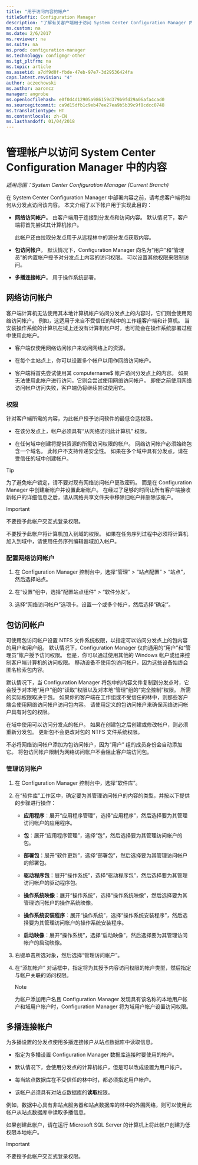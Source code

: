 ```yaml
---
title: "用于访问内容的帐户"
titleSuffix: Configuration Manager
description: "了解有关客户端用于访问 System Center Configuration Manager 内容的帐户的信息。"
ms.custom: na
ms.date: 2/6/2017
ms.reviewer: na
ms.suite: na
ms.prod: configuration-manager
ms.technology: configmgr-other
ms.tgt_pltfrm: na
ms.topic: article
ms.assetid: a7df9d0f-fbde-47eb-97e7-3d29536424fa
caps.latest.revision: "4"
author: aczechowski
ms.author: aaroncz
manager: angrobe
ms.openlocfilehash: e0f0d4d12905a986159d379b9fd29a06afa4cad0
ms.sourcegitcommit: ca9d15dfb1c9eb47ee27ea9b5b39c9f8cdcc0748
ms.translationtype: HT
ms.contentlocale: zh-CN
ms.lasthandoff: 01/04/2018
---
```

# <a name="manage-accounts-to-access-content-in-system-center-configuration-manager"></a>管理帐户以访问 System Center Configuration Manager 中的内容

*适用范围：System Center Configuration Manager (Current Branch)*

在 System Center Configuration Manager 中部署内容之前，请考虑客户端将如何从分发点访问该内容。 本文介绍了以下帐户用于实现此目的：

-   **网络访问帐户**。 由客户端用于连接到分发点和访问内容。 默认情况下，客户端将首先尝试其计算机帐户。

     此帐户还由拉取分发点用于从远程林中的源分发点获取内容。  

-   **包访问帐户**。 默认情况下，Configuration Manager 向名为“用户”和“管理员”的内置帐户授予对分发点上内容的访问权限。 可以设置其他权限来限制访问。  

-   **多播连接帐户**。 用于操作系统部署。  

##  <a name="bkmk_NAA"></a>网络访问帐户  
 客户端计算机无法使用其本地计算机帐户访问分发点上的内容时，它们则会使用网络访问帐户。 例如，这适用于来自不受信任的域中的工作组客户端和计算机。 当安装操作系统的计算机在域上还没有计算机帐户时，也可能会在操作系统部署过程中使用此帐户。  

-   客户端仅使用网络访问帐户来访问网络上的资源。  

-   在每个主站点上，你可以设置多个帐户以用作网络访问帐户。  

-   客户端将首先尝试使用其 computername$ 帐户访问分发点上的内容。 如果无法使用此帐户进行访问，它则会尝试使用网络访问帐户。 即使之前使用网络访问帐户访问失败，客户端仍将继续尝试使用它。  

### <a name="permissions"></a>权限
针对客户端所需的内容，为此帐户授予访问软件的最低合适权限。  

-   在该分发点上，帐户必须具有“从网络访问此计算机”  权限。  

-   在任何域中创建将提供资源的所需访问权限的帐户。 网络访问帐户必须始终包含一个域名。 此帐户不支持传递安全性。 如果在多个域中具有分发点，请在受信任的域中创建帐户。  

> [!TIP]  
>  为了避免帐户锁定，请不要对现有网络访问帐户更改密码。 而是在 Configuration Manager 中创建新帐户并设置此新帐户。 在经过了足够的时间让所有客户端接收新帐户的详细信息之后，请从网络共享文件夹中移除旧帐户并删除该帐户。  

> [!IMPORTANT]  
>  不要授予此帐户交互式登录权限。  
>   
>  不要授予此帐户将计算机加入到域的权限。 如果在任务序列过程中必须将计算机加入到域中，请使用任务序列编辑器域加入帐户。  

### <a name="to-configure-the-network-access-account"></a>配置网络访问帐户  

1.  在 Configuration Manager 控制台中，选择“管理” >   “站点配置” >  “站点”，然后选择站点。  

2.  在“设置”组中，选择“配置站点组件” > “软件分发”。  

3.  选择“网络访问帐户”选项卡。设置一个或多个帐户，然后选择“确定”。  

##  <a name="bkmk_Paa"></a>包访问帐户  
 可使用包访问帐户设置 NTFS 文件系统权限，以指定可以访问分发点上的包内容的用户和用户组。 默认情况下，Configuration Manager 仅向通用的“用户”和“管理员”帐户授予访问权限。 但是，你可以通过使用其他的 Windows 帐户或组来控制客户端计算机的访问权限。 移动设备不使用包访问帐户，因为这些设备始终会匿名检索包内容。  

 默认情况下，当 Configuration Manager 将包中的内容文件复制到分发点时，它会授予对本地“用户”组的“读取”权限以及对本地“管理”组的“完全控制”权限。 所需的实际权限取决于包。 如果你的客户端在工作组或不受信任的林中，则那些客户端会使用网络访问帐户访问包内容。 请使用定义的包访问帐户来确保网络访问帐户具有对包的权限。  

 在域中使用可以访问分发点的帐户。 如果在创建包之后创建或修改帐户，则必须重新分发包。 更新包不会更改对包的 NTFS 文件系统权限。  

 不必将网络访问帐户添加为包访问帐户，因为“用户”  组的成员身份会自动添加它。 将包访问帐户限制为网络访问帐户不会阻止客户端访问包。  

### <a name="to-manage-access-accounts"></a>管理访问帐户  

1.  在 Configuration Manager 控制台中，选择“软件库”。  

2.  在“软件库”工作区中，确定要为其管理访问帐户的内容的类型，并按以下提供的步骤进行操作：  

    -   **应用程序**：展开“应用程序管理”，选择“应用程序”，然后选择要为其管理访问帐户的应用程序。  

    -   **包**：展开“应用程序管理”，选择“包”，然后选择要为其管理访问帐户的包。  

    -   **部署包**：展开“软件更新”，选择“部署包”，然后选择要为其管理访问帐户的部署包。  

    -   **驱动程序包**：展开“操作系统”，选择“驱动程序包”，然后选择要为其管理访问帐户的驱动程序包。  

    -   **操作系统映像**：展开“操作系统”，选择“操作系统映像”，然后选择要为其管理访问帐户的操作系统映像。  

    -   **操作系统安装程序**：展开“操作系统”，选择“操作系统安装程序”，然后选择要为其管理访问帐户的操作系统安装程序。  

    -   **启动映像**：展开“操作系统”，选择“启动映像”，然后选择要为其管理访问帐户的启动映像。  

3.  右键单击所选对象，然后选择“管理访问帐户”。  

4.  在“添加帐户”  对话框中，指定将为其授予内容访问权限的帐户类型，然后指定与帐户关联的访问权限。  

    > [!NOTE]  
    >  为帐户添加用户名且 Configuration Manager 发现具有该名称的本地用户帐户和域用户帐户时，Configuration Manager 将为域用户帐户设置访问权限。  

##  <a name="bkmk_multi"></a>多播连接帐户  
 为多播设置的分发点使用多播连接帐户从站点数据库中读取信息。  

-   指定为多播设置 Configuration Manager 数据库连接时要使用的帐户。  

-   默认情况下，会使用分发点的计算机帐户，但是可以改成设置为用户帐户。  

-   每当站点数据库在不受信任的林中时，都必须指定用户帐户。  

-   该帐户必须具有对站点数据库的**读取**权限。  

例如，数据中心具有非站点服务器和站点数据库的林中的外围网络，则可以使用此帐户从站点数据库中读取多播信息。

如果创建此帐户，请在运行 Microsoft SQL Server 的计算机上将此帐户创建为低权限本地帐户。  

> [!IMPORTANT]  
>  不要授予此帐户交互式登录权限。  
